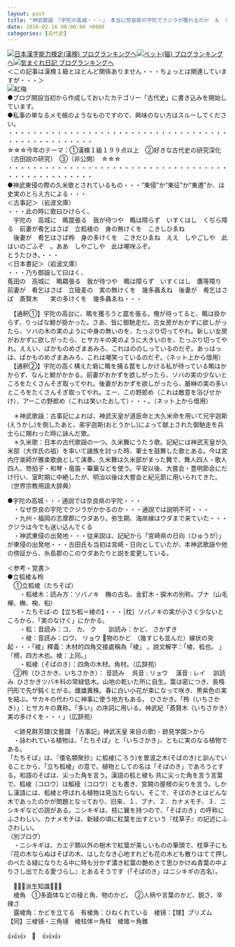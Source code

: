 ```yaml
---
layout: post
title: "神武歌謡　「宇陀の高城・・・」　本当に奈良県の宇陀でクジラが獲れるのか　＆　（立柧棱、柃）"
date: 2016-02-16 00:00:00 +0900
categories: [古代史]
---
```


[![](/syuusyuu9701/assets/images/神武歌謡-「宇陀の高城・・・」-本当に奈良県の宇陀でクジラが獲れるのか-＆-（立柧棱、柃）-br_c_3028_1.gif)](http://blog.with2.net/link.php?1659096:3028 "日本漢字能力検定(漢検) ブログランキングへ")[日本漢字能力検定(漢検) ブログランキングへ](http://blog.with2.net/link.php?1659096:3028)[![](/syuusyuu9701/assets/images/神武歌謡-「宇陀の高城・・・」-本当に奈良県の宇陀でクジラが獲れるのか-＆-（立柧棱、柃）-br_c_1348_1.gif)](http://blog.with2.net/link.php?1659096:1348 "ペット(猫) ブログランキングへ")[ペット(猫) ブログランキングへ](http://blog.with2.net/link.php?1659096:1348)[![](/syuusyuu9701/assets/images/神武歌謡-「宇陀の高城・・・」-本当に奈良県の宇陀でクジラが獲れるのか-＆-（立柧棱、柃）-br_c_9257_1.gif)](http://blog.with2.net/link.php?1659096:9257 "気まぐれ日記 ブログランキングへ")[気まぐれ日記 ブログランキングへ](http://blog.with2.net/link.php?1659096:9257)  
＜この記事は漢検１級とほとんど関係ありません・・・ちょっとは関連していますが・・・＞  
![](/syuusyuu9701/assets/images/神武歌謡-「宇陀の高城・・・」-本当に奈良県の宇陀でクジラが獲れるのか-＆-（立柧棱、柃）-bc45aa46b440e1b5d1153d2529c81498.jpg)紅梅  
●ブログ開設当初から作成しておいたカテゴリー「古代史」に書き込みを開始しています。  
●私事の単なるメモ帳のようなものですので、興味のない方はスルーしてください。  
・・・・・・・・・・・・・・・・・・・・・・・・・・・・・・・・・・・・・・・・・・・・・・・・・・  
☆☆☆今年のテーマ：①漢検１級１９９点以上　②好きな古代史の研究深化（古田説の研究）　③（非公開）　☆☆☆　　  
・・・・・・・・・・・・・・・・・・・・・・・・・・・・・・・・・・・・・・・・・・・・・・・・・・  
●神武東侵の際の久米歌とされているもの・・・“東侵”か“東征”か“東遷”か、は史実のとらえ方による・・・  
＜古事記＞（岩波文庫）  
・・・此の時に歌曰ひけらく、  
　宇陀の　高城に　鴫罠張る　我が待つや　鴫は障らず　いすくはし　くぢら障る　前妻が肴乞はさば　立柧棱の　身の無けくを　こきしひゑね  
　後妻が　肴乞はさば柃　身の多けくを　こきだひゑね　ええ　しやごしや　此はいのごふぞ　。ああ　しやごしや　此は嘲咲ふぞ。  
とうたひき。・・・  
＜日本書記＞（岩波文庫）  
・・・乃ち御謡して曰はく、  
菟田の　高城に　鴫羂張る　我が待つや　鴫は障らず　いすくはし　鷹等障り　前妻が　肴乞はさば　立稜麦の　実の無けくを　幾多聶ゑね　後妻が　肴乞はさば　斎賢木　　実の多けくを　幾多聶ゑね・・・  
  
　【通釈①】宇陀の高台に、鴫を獲ろうと罠を張る。俺が待ってると、鴫は掛からず、りっぱな鯨が掛かった。さあ、皆に御馳走だ。古女房がおかずに欲しがったら、ソバの木の実のように中身の無いのを、たっぷり切ってやれ。新しい女房がおかずに欲しがったら、ヒサカキの実のように大きいのを、たっぷり切ってやれ。ええい、ばかものめざまあみろ、これはののしっているのだぞ。あっはっは、ばかものめざまあみろ、これは嘲笑っているのだぞ。（ネット上から借用）  
　【通釈②】宇陀の高く構えた砦に鴫を捕る罠をしかける私が待っている鴫はかからず、なんと鯨がかかる。前妻がおかずを欲しがったら、ソバの実の少ないところをたくさんそぎ取ってやれ。後妻がおかずを欲しがったら、厳榊の実の多いところをたくさんそぎ取ってやれ。エー、この野郎め（これは敵意を浴びせかけ）、アーこの野郎め（これは笑いたおして）・・・。（ネット上から借用）  
  
　＊神武歌謡：古事記によれば、神武天皇が道臣命と大久米命を用いて兄宇迦斯(えうかし)を倒したあと、弟宇迦斯(おとうかし)によって献上された御馳走を兵士らに賜わった時に詠んだ歌。  
　＊久米歌：日本の古代歌謡の一つ。久米舞にうたう歌。記紀には神武天皇が久米部（大伴氏の祖）を率いて諸族を討った時、軍士を鼓舞した歌とある。今は宮内庁楽師が雅楽歌曲として演奏。久米舞は久米部がまった舞で、舞人四人・歌人四人、笏拍子・和琴・竜笛・篳篥などを使う。平安以後、大嘗会・豊明節会にだけ行い、室町期に中絶したが、明治以後は大嘗会と紀元節に用いられてきた。（世界宗教用語大辞典）  
  
●宇陀の高城・・・通説では奈良県の宇陀・・・  
　・なぜ奈良の宇陀でクジラがかかるのか・・・通説では説明不可・・・  
　・九州・福岡の志摩郡にウダあり。弥生期、海岸線はウダまで来ていた・・・クジラは今でも迷い込んでくる　  
　・神武東侵の出発地・・・従来説は、記紀から「宮崎県の日向（ひゅうが）」が東侵の出発地・・・古田氏も当初は宮崎・日向としていたが、本神武歌謡や他の傍証から、糸島郡のこのウダあたりと説を変更している。  
  
＜参考・覚書＞  
●立柧棱＆柃  
　①立柧棱（たちそば）  
　　・柧棱木：読み方：ソバノキ　橅の古名、金釘木・捩木の別称。ブナ（山毛欅、橅、椈、桕）  
　　・たちそば‐の【立ち柧＝棱の】・・・［枕］ソバノキの実が小さく少ないところから、「実のなけく」にかかる。  
　　・柧：音読み：コ、 カ、 ク　　訓読み：かど、 さかずき  
　　・棱：音読み：ロウ、 リョウ 物のかど　（幾すじも並んだ）線状の突起・・・「棱」釋義：木材的四角交接處稱為「棱」 。說文解字：「棱、柧也。 」「楞，四方木也。棱：上同。」   
　　・柧棱（そばのき）：四角の木材。角材。（広辞苑）  
　②柃（ひさかき、いちさかき）： 音読み　 呉音 : リョウ　 漢音 : レイ　 訓読み. ひさかきツバキ科の常緑低木。山地の乾いた所に自生。葉は密につき、長楕円形で先が鈍くとがる。雌雄異株。春に白い小花が束になって咲き、黒紫色の実を結ぶ。サカキの代わりに神事に使う地方もある。 ひさかき。「柃（いちさかき）」：ヒサカキの異称。「多い」の序詞に用いる。神武紀「斎賢木（いちさかき）実の多けくを・・・」（広辞苑）  
  
　＜跡見群芳譜(文藝譜 「古事記」神武天皇 来目の歌) - 跡見学園＞から  
　・詠われている植物は、「たちそば」と「いちさかき」、ともに実のなる植物である。  
「たちそば」は、『倭名類聚抄』に柧棱(ころう)を曽波之木(そばのき)と訓んでいることから、「立ち柧棱」の意で、植物としての名は「そばのき」であろうとする。和語のそばは、尖った角を言う。漢語の柧と棱も 共に尖った角を言う言葉で、柧棱（コロウ）は觚稜（コロウ）とも書き、宮闕の屋根の尖りを言う。しかし漢語には、柧棱と呼ばれる植物は見当たらない。そこで、そばのきとはどんな木であったのかが問題となっており、旧来、１．ブナ、２．カナメモチ、３．ニシキギなどの説がある。ニシキギは、枝に翼を持つので、「そばのき」の呼称にふさわしい。カナメモチは、新緑の頃に紅葉を出すという『枕草子』の記述にふさわしい。  
（別ブログ）  
　・ニシキギは、カエデ類以外の樹木で紅葉が美しいものの筆頭で、枕草子にも『花の木ならぬはそばの木、はしたなき心地すれども花の木ども散りはてて押しのべたる緑になりたる中に時も分かず濃き紅葉の艶めきて思ひかけぬ青葉の中よりさし出でたる愛づらし』とあるそうです（「そばのき」はニシキギの古名）。  
  
　🚬🚬🚬派生知識🚬🚬🚬  
　棱角　①多面体などの稜と角、物のかど。　②人柄や言葉のかど、鋭さ、辛辣さ  
　露棱角：かどを立てる　有棱角：ひねくれている　棱镜：【理】プリズム　【同】三棱镜・三角镜　棱柱体＝角柱　棱锥＝角錐  
  
👍👍👍　🐒　👍👍👍  